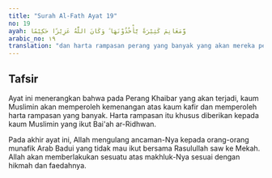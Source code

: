 ```yaml
---
title: "Surah Al-Fath Ayat 19"
no: 19
ayah: وَّمَغَانِمَ كَثِيْرَةً يَّأْخُذُوْنَهَا ۗ وَكَانَ اللّٰهُ عَزِيْزًا حَكِيْمًا 
arabic_no: ١٩
translation: "dan harta rampasan perang yang banyak yang akan mereka peroleh. Dan Allah Mahaperkasa, Mahabijaksana. "
---
```


## Tafsir

Ayat ini menerangkan bahwa pada Perang Khaibar yang akan terjadi, kaum Muslimin akan memperoleh kemenangan atas kaum kafir dan memperoleh harta rampasan yang banyak. Harta rampasan itu khusus diberikan kepada kaum Muslimin yang ikut Bai'ah ar-Ridhwan.

Pada akhir ayat ini, Allah mengulang ancaman-Nya kepada orang-orang munafik Arab Badui yang tidak mau ikut bersama Rasulullah saw ke Mekah. Allah akan memberlakukan sesuatu atas makhluk-Nya sesuai dengan hikmah dan faedahnya.